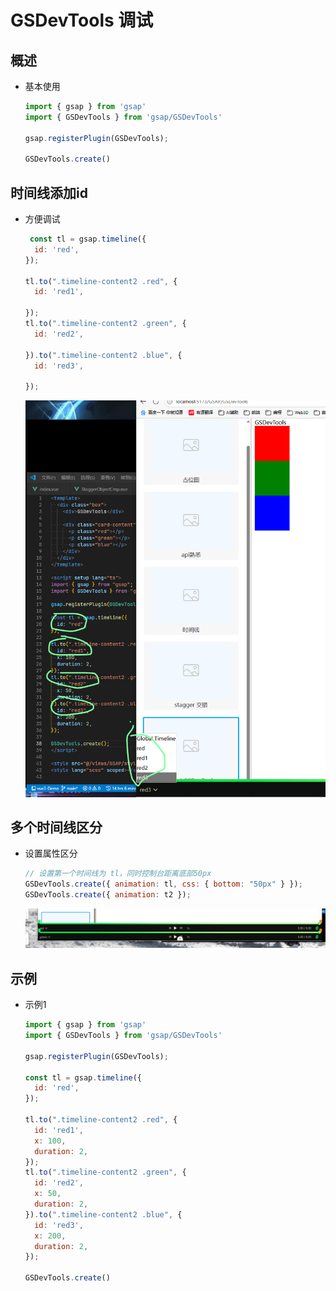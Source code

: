 # GSDevTools 调试

## 概述

+ 基本使用

  ```js
  import { gsap } from 'gsap'
  import { GSDevTools } from 'gsap/GSDevTools'

  gsap.registerPlugin(GSDevTools);

  GSDevTools.create()
  ```

## 时间线添加id

+ 方便调试

  ```js
   const tl = gsap.timeline({
    id: 'red',
  });

  tl.to(".timeline-content2 .red", {
    id: 'red1',

  });
  tl.to(".timeline-content2 .green", {
    id: 'red2',

  }).to(".timeline-content2 .blue", {
    id: 'red3',

  });
  ```

  ![alt text](images/GSDevTools.png)

## 多个时间线区分

+ 设置属性区分

  ```js
  // 设置第一个时间线为 tl，同时控制台距离底部50px
  GSDevTools.create({ animation: tl, css: { bottom: "50px" } });
  GSDevTools.create({ animation: t2 });
  ```

  ![alt text](images/GSDevTools2.png)

## 示例

+ 示例1


  ```js
  import { gsap } from 'gsap'
  import { GSDevTools } from 'gsap/GSDevTools'

  gsap.registerPlugin(GSDevTools);

  const tl = gsap.timeline({
    id: 'red',
  });

  tl.to(".timeline-content2 .red", {
    id: 'red1',
    x: 100,
    duration: 2,
  });
  tl.to(".timeline-content2 .green", {
    id: 'red2',
    x: 50,
    duration: 2,
  }).to(".timeline-content2 .blue", {
    id: 'red3',
    x: 200,
    duration: 2,
  });

  GSDevTools.create()
  ```
